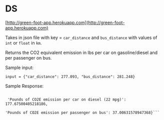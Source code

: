 # DS

[http://green-foot-app.herokuapp.com](http://green-foot-app.herokuapp.com)

Takes in json file with key = `car_distance` and `bus_distance` with values of `int` or `float` in `km`.

Returns the CO2 equivalent emission in lbs per car on gasoline/diesel and per passenger on bus.

Sample input:

`input = {"car_distance": 277.093,
          "bus_distance": 281.248}`


Sample Response:

```{'Pounds of CO2E emission per car on gasoline (22 mpg)': 155.10192509045453,

 'Pounds of CO2E emission per car on diesel (22 mpg)': 177.67500405218186,

'Pounds of CO2E emission per passenger on bus': 37.00631578947368}```
